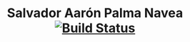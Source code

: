<h1 align="center">
  Salvador Aarón Palma Navea
  <a href="https://travis-ci.org/YerkoPalma/salvador">
    <img src="https://img.shields.io/travis/YerkoPalma/salvador/master.svg?style=flat-square"
      alt="Build Status" />
  </a>
</h1>
